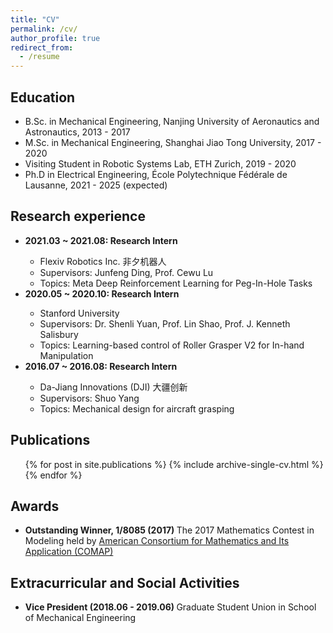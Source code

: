 ```yaml
---
title: "CV"
permalink: /cv/
author_profile: true
redirect_from:
  - /resume
---
```


<div class="text-justify">

<!-- <p>You can downdload a detailed pdf version of my CV in the following link <a href="https://adrianxsalazar.github.io/files/Adrian_Salazar_Research_CV.pdf">CV</a>. To know in more detail about me and my projects, you can always visit other sections of this website. </p> -->

<h2>Education</h2>

<ul>
	<li>B.Sc. in Mechanical Engineering, Nanjing University of Aeronautics and Astronautics, 2013 - 2017 </li>
	<li>M.Sc. in Mechanical Engineering, Shanghai Jiao Tong University, 2017 - 2020 </li>
	<li>Visiting Student in Robotic Systems Lab, ETH Zurich, 2019 - 2020 </li>
	<li>Ph.D in Electrical Engineering, École Polytechnique Fédérale de Lausanne, 2021 - 2025 (expected) </li>
</ul>

<h2>Research experience</h2>
<ul>
<li><b>2021.03 ~ 2021.08: Research Intern</b></li>
	<ul>
	  <li>Flexiv Robotics Inc. 非夕机器人</li>
	  <li>Supervisors:  Junfeng Ding, Prof. Cewu Lu</li>
	  <li>Topics: Meta Deep Reinforcement Learning for Peg-In-Hole Tasks </li>
	</ul>

<li><b>2020.05 ~ 2020.10: Research Intern</b></li>
	<ul>
	  <li>Stanford University</li>
	  <li>Supervisors:  Dr. Shenli Yuan, Prof. Lin Shao, Prof. J. Kenneth Salisbury</li>
	  <li>Topics: Learning-based control of Roller Grasper V2 for In-hand Manipulation</li>
	</ul>


<li><b>2016.07 ~ 2016.08: Research Intern</b></li>
	<ul>
	  <li>Da-Jiang Innovations (DJI) 大疆创新</li>
	  <li>Supervisors: Shuo Yang</li>
	  <li>Topics: Mechanical design for aircraft grasping</li>
	</ul>
</ul>

<h2>Publications</h2>
<ul>{% for post in site.publications %}
    {% include archive-single-cv.html %}
  {% endfor %}</ul>

<h2>Awards</h2>
<ul>
  <li><b>Outstanding Winner, 1/8085 (2017) </b> The 2017 Mathematics Contest in Modeling held by 
  	<a href="https://www.comap.com/contests/mcm-icm"> American Consortium for Mathematics and Its Application (COMAP) </a></li>
	<!-- <li><b>First prize (2014) </b> The 6th national mathematics contest for college students</li>
 	<li><b>Tang Lixin Scholarship (2018) </b>  Award to students ranking Top 0.5% </li>
 	<li><b>Chinese National Scholarship (2014 & 2018) </b>  Award to students ranking Top 1%</li>
 	<li><b>First Place (2018) </b>  Tidy Up My Room Chanllenge, Organized by <a href="https://roboticvision.org/"> Australian Centre for Robotic Vision  </a> in ICRA 2018
 	<li><b>Third Prize (2016) </b>  Robomaster 2016 National Robotics Challenge</li> -->
</ul>

<h2>Extracurricular and Social Activities</h2>

<ul>
  <li><b>Vice President (2018.06 - 2019.06) </b> Graduate Student Union in School of Mechanical Engineering </li>
</ul>